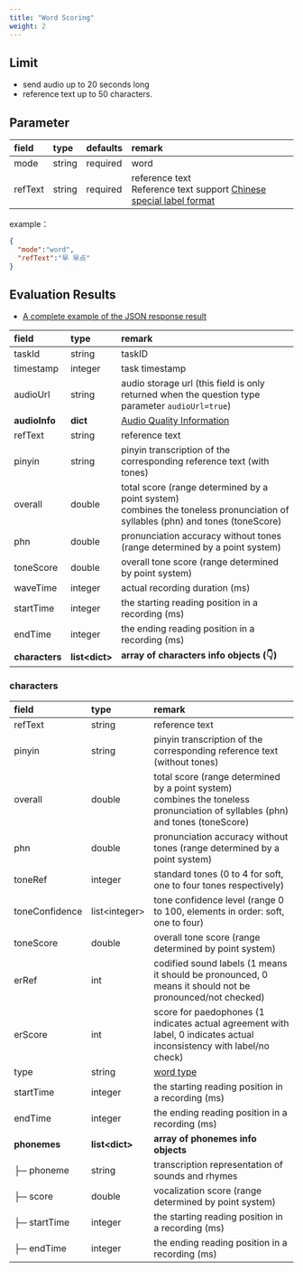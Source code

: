 ```yaml
---
title: "Word Scoring"
weight: 2
---
```



## Limit

- send audio up to 20 seconds long 
- reference text up to 50 characters.

## Parameter

| **field** | **type** | **defaults** | **remark**                                                                                         |
|:----------|:---------|:-------------|:---------------------------------------------------------------------------------------------------|
| mode      | string   | required     | word                                                                                               |
| refText   | string   | required     | reference text <br />Reference text support [Chinese special label format](datadict/annotation-zh) |

example：

```json
{
  "mode":"word",
  "refText":"早 早点"
}
```

## Evaluation Results

- [A complete example of the JSON response result](mode/zh-basic/word-result)

| **field**      | **type**         | **remark**                                                                                                                        |
|:---------------|:-----------------|:----------------------------------------------------------------------------------------------------------------------------------|
| taskId         | string           | taskID                                                                                                                            |
| timestamp      | integer          | task timestamp                                                                                                                    |
| audioUrl       | string           | audio storage url (this field is only returned when the question type parameter `audioUrl=true`)                                  |
| **audioInfo**  | **dict**         | [Audio Quality Information](mode/common)                                                                                          |
| refText        | string           | reference text                                                                                                                    |
| pinyin         | string           | pinyin transcription of the corresponding reference text (with tones)                                                             |
| overall        | double           | total score (range determined by a point system)<br/>combines the toneless pronunciation of syllables (phn) and tones (toneScore) |
| phn            | double           | pronunciation accuracy without tones (range determined by a point system)                                                         |
| toneScore      | double           | overall tone score (range determined by point system)                                                                             |
| waveTime       | integer          | actual recording duration (ms)                                                                                                    |
| startTime      | integer          | the starting reading position in a recording (ms)                                                                                 |
| endTime        | integer          | the ending reading position in a recording (ms)                                                                                   |
| **characters** | **list\<dict\>** | **array of characters info objects (👇)**                                                                                         |

### characters

| **field**       | **type**          | **remark**                                                                                                                        |
|:----------------|:------------------|:----------------------------------------------------------------------------------------------------------------------------------|
| refText         | string            | reference text                                                                                                                    |
| pinyin          | string            | pinyin transcription of the corresponding reference text (without tones)                                                          |
| overall         | double            | total score (range determined by a point system)<br/>combines the toneless pronunciation of syllables (phn) and tones (toneScore) |
| phn             | double            | pronunciation accuracy without tones (range determined by a point system)                                                         |
| toneRef         | integer           | standard tones (0 to 4 for soft, one to four tones respectively)                                                                  |
| toneConfidence  | list\<integer>    | tone confidence level (range 0 to 100, elements in order: soft, one to four)                                                      |
| toneScore       | double            | overall tone score (range determined by point system)                                                                             |
| erRef           | int               | codified sound labels (1 means it should be pronounced, 0 means it should not be pronounced/not checked)                          |
| erScore         | int               | score for paedophones (1 indicates actual agreement with label, 0 indicates actual inconsistency with label/no check)             |
| type            | string            | [word type](datadict/other)                                                                                                       |
| startTime       | integer           | the starting reading position in a recording (ms)                                                                                 |
| endTime         | integer           | the ending reading position in a recording (ms)                                                                                   |
| **phonemes**    | **list\<dict\>**  | **array of phonemes info objects**                                                                                                |
| ├─ phoneme      | string            | transcription representation of sounds and rhymes                                                                                 |
| ├─ score        | double            | vocalization score (range determined by point system)                                                                             |
| ├─ startTime    | integer           | the starting reading position in a recording (ms)                                                                                 |
| ├─ endTime      | integer           | the ending reading position in a recording (ms)                                                                                   |